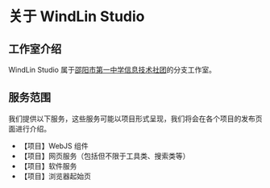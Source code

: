 # 关于 WindLin Studio

## 工作室介绍
WindLin Studio 属于[邵阳市第一中学信息技术社团](https://sysyz-itcom.github.io)的分支工作室。

## 服务范围
我们提供以下服务，这些服务可能以项目形式呈现，我们将会在各个项目的发布页面进行介绍。
- 【项目】WebJS 组件
- 【项目】网页服务（包括但不限于工具类、搜索类等）
- 【项目】软件服务
- 【项目】浏览器起始页
